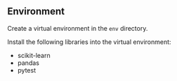 ## Environment

Create a virtual environment in the ``env`` directory.


Install the following libraries into the virtual environment:

  * scikit-learn
  * pandas
  * pytest




